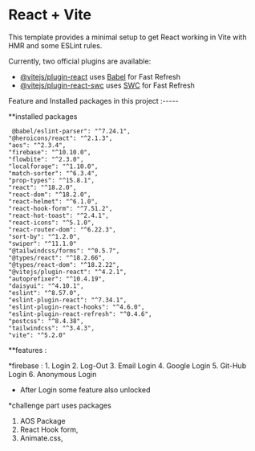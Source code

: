 # React + Vite

This template provides a minimal setup to get React working in Vite with HMR and some ESLint rules.

Currently, two official plugins are available:

- [@vitejs/plugin-react](https://github.com/vitejs/vite-plugin-react/blob/main/packages/plugin-react/README.md) uses [Babel](https://babeljs.io/) for Fast Refresh
- [@vitejs/plugin-react-swc](https://github.com/vitejs/vite-plugin-react-swc) uses [SWC](https://swc.rs/) for Fast Refresh



Feature and Installed packages in this project :-----

**installed packages 

     @babel/eslint-parser": "^7.24.1",
    "@heroicons/react": "^2.1.3",
    "aos": "^2.3.4",
    "firebase": "^10.10.0",
    "flowbite": "^2.3.0",
    "localforage": "^1.10.0",
    "match-sorter": "^6.3.4",
    "prop-types": "^15.8.1",
    "react": "^18.2.0",
    "react-dom": "^18.2.0",
    "react-helmet": "^6.1.0",
    "react-hook-form": "^7.51.2",
    "react-hot-toast": "^2.4.1",
    "react-icons": "^5.1.0",
    "react-router-dom": "^6.22.3",
    "sort-by": "^1.2.0",
    "swiper": "^11.1.0"
    "@tailwindcss/forms": "^0.5.7",
    "@types/react": "^18.2.66",
    "@types/react-dom": "^18.2.22",
    "@vitejs/plugin-react": "^4.2.1",
    "autoprefixer": "^10.4.19",
    "daisyui": "^4.10.1",
    "eslint": "^8.57.0",
    "eslint-plugin-react": "^7.34.1",
    "eslint-plugin-react-hooks": "^4.6.0",
    "eslint-plugin-react-refresh": "^0.4.6",
    "postcss": "^8.4.38",
    "tailwindcss": "^3.4.3",
    "vite": "^5.2.0"



**features :

 *firebase  :
       1. Login 
       2. Log-Out
       3. Email Login
       4. Google Login
       5. Git-Hub Login
       6. Anonymous Login

 * After Login some feature also unlocked 


  *challenge part uses packages 
   1. AOS Package
   2. React Hook form,
   3. Animate.css,

     

